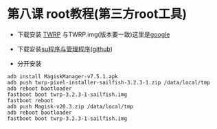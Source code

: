 # 第八课 root教程(第三方root工具)
* 下载安装 [TWRP](https://twrp.me/Devices/)  与TWRP.img(版本要一致)这里是[google](https://twrp.me/Devices/Google/)

* 下载安装[su程序与管理程序](https://magiskmanager.com/)([github](https://github.com/topjohnwu/Magisk/releases))
* 分开安装
```
adb install MagiskManager-v7.5.1.apk
adb push twrp-pixel-installer-sailfish-3.2.3-1.zip /data/local/tmp
adb reboot bootloader
fastboot boot twrp-3.2.3-1-sailfish.img
fastboot reboot
adb push Magisk-v20.3.zip /data/local/tmp 
adb reboot bootloader
fastboot boot twrp-3.2.3-1-sailfish.img
```











